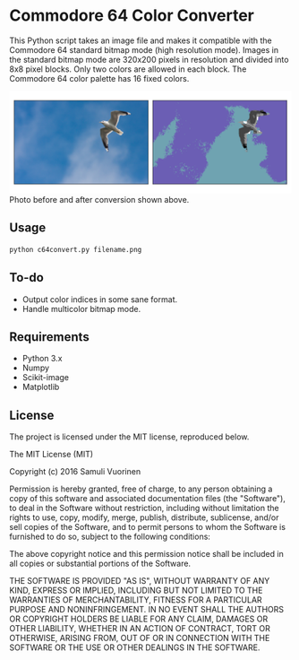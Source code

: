 Commodore 64 Color Converter
============================

This Python script takes an image file and makes it compatible with the
Commodore 64 standard bitmap mode (high resolution mode).
Images in the standard bitmap mode are 320x200 pixels in resolution
and divided into 8x8 pixel blocks. Only two colors are allowed in each
block. The Commodore 64 color palette has 16 fixed colors.

![Before and after](images/before_and_after.png?raw=true "Before and after color mangling")
Photo before and after conversion shown above.

Usage
-----

```bash
python c64convert.py filename.png
```

To-do
-----

- Output color indices in some sane format.
- Handle multicolor bitmap mode.

Requirements
------------

- Python 3.x
- Numpy
- Scikit-image
- Matplotlib

License
-------
The project is licensed under the MIT license, reproduced below.

The MIT License (MIT)

Copyright (c) 2016 Samuli Vuorinen

Permission is hereby granted, free of charge, to any person obtaining a copy
of this software and associated documentation files (the "Software"), to deal
in the Software without restriction, including without limitation the rights
to use, copy, modify, merge, publish, distribute, sublicense, and/or sell
copies of the Software, and to permit persons to whom the Software is
furnished to do so, subject to the following conditions:

The above copyright notice and this permission notice shall be included in
all copies or substantial portions of the Software.

THE SOFTWARE IS PROVIDED "AS IS", WITHOUT WARRANTY OF ANY KIND, EXPRESS OR
IMPLIED, INCLUDING BUT NOT LIMITED TO THE WARRANTIES OF MERCHANTABILITY,
FITNESS FOR A PARTICULAR PURPOSE AND NONINFRINGEMENT. IN NO EVENT SHALL THE
AUTHORS OR COPYRIGHT HOLDERS BE LIABLE FOR ANY CLAIM, DAMAGES OR OTHER
LIABILITY, WHETHER IN AN ACTION OF CONTRACT, TORT OR OTHERWISE, ARISING FROM,
OUT OF OR IN CONNECTION WITH THE SOFTWARE OR THE USE OR OTHER DEALINGS IN
THE SOFTWARE.